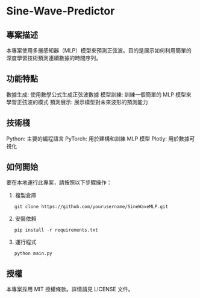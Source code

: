 # Sine-Wave-Predictor

## 專案描述

本專案使用多層感知器（MLP）模型來預測正弦波。目的是展示如何利用簡單的深度學習技術預測連續數據的時間序列。

## 功能特點

數據生成: 使用數學公式生成正弦波數據
模型訓練: 訓練一個簡單的 MLP 模型來學習正弦波的模式
預測展示: 展示模型對未來波形的預測能力

## 技術棧

Python: 主要的編程語言
PyTorch: 用於建構和訓練 MLP 模型
Plotly: 用於數據可視化

## 如何開始

要在本地運行此專案，請按照以下步驟操作：

1. 複製倉庫

```shell
   git clone https://github.com/yourusername/SineWaveMLP.git
```

2. 安裝依賴

```shell
   pip install -r requirements.txt
```

3. 運行程式

```shell
   python main.py
```

## 授權

本專案採用 MIT 授權條款。詳情請見 LICENSE 文件。
